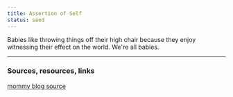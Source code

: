 ```yaml
---
title: Assertion of Self
status: seed
---
```


Babies like throwing things off their high chair because they enjoy witnessing their effect on the world. We're all babies.

---
### Sources, resources, links

[mommy blog source](https://yourkidstable.com/toddler-throwing-food/#:~:text=Why%20Babies%20and%20Toddlers%20Throw%20Food%20on%20the%20Floor&text=They%20are%20learning%20cause%20and,there%20to%20eat%20it%20up!)